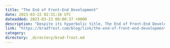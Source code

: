 ```yaml
---
title: "The End of Front-End Development"
date: 2023-03-22 02:31:16 UTC
dateadded: 2023-03-23 00:00:37 +0000
description: "Despite its hyperbolic title, The End of Front-End Development is a well-considered piece by Josh Comeau. I share many of the sentiments expressed here, though how things will actually shake out is anyone’s guess. In my view, this is one […]"
link: "https://bradfrost.com/blog/link/the-end-of-front-end-development/"
category:
directory: _directory/brad-frost.md
---
```

